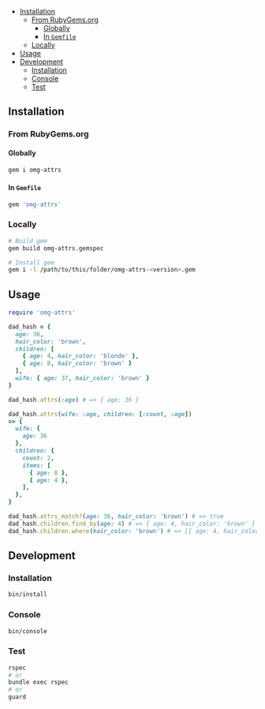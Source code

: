 - [Installation](#installation)
  - [From RubyGems.org](#from-rubygemsorg)
    - [Globally](#globally)
    - [In `Gemfile`](#in-gemfile)
  - [Locally](#locally)
- [Usage](#usage)
- [Development](#development)
  - [Installation](#installation-1)
  - [Console](#console)
  - [Test](#test)

## Installation

### From RubyGems.org

#### Globally

```sh
gem i omg-attrs
```

#### In `Gemfile`

```ruby
gem 'omg-attrs'
```

### Locally

```sh
# Build gem
gem build omg-attrs.gemspec

# Install gem
gem i -l /path/to/this/folder/omg-attrs-<version>.gem
```

## Usage

```ruby
require 'omg-attrs'

dad_hash = {
  age: 36,
  hair_color: 'brown',
  children: [
    { age: 4, hair_color: 'blonde' },
    { age: 8, hair_color: 'brown' }
  ],
  wife: { age: 37, hair_color: 'brown' }
}

dad_hash.attrs(:age) # => { age: 36 }

dad_hash.attrs(wife: :age, children: [:count, :age])
=> {
  wife: {
    age: 36
  },
  children: {
    count: 2,
    items: [
      { age: 8 },
      { age: 4 },
    ],
  },
}

dad_hash.attrs_match?(age: 36, hair_color: 'brown') # => true
dad_hash.children.find_by(age: 4) # => { age: 4, hair_color: 'brown' }
dad_hash.children.where(hair_color: 'brown') # => [{ age: 4, hair_color: 'brown' }]
```

## Development

### Installation

```sh
bin/install
```

### Console

```sh
bin/console
```

### Test

```sh
rspec
# or
bundle exec rspec
# or
guard
```
